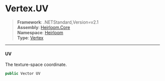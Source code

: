# Vertex.UV

> **Framework**: .NETStandard,Version=v2.1  
> **Assembly**: [Heirloom.Core][0]  
> **Namespace**: [Heirloom][0]  
> **Type**: [Vertex][1]  

--------------------------------------------------------------------------------

#### UV

The texture-space coordinate.

```cs
public Vector UV
```

[0]: ..\Heirloom.Core.md
[1]: Heirloom.Vertex.md
